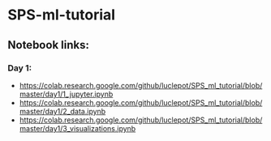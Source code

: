 # SPS-ml-tutorial

## Notebook links:
### Day 1:
- https://colab.research.google.com/github/luclepot/SPS_ml_tutorial/blob/master/day1/1_jupyter.ipynb
- https://colab.research.google.com/github/luclepot/SPS_ml_tutorial/blob/master/day1/2_data.ipynb
- https://colab.research.google.com/github/luclepot/SPS_ml_tutorial/blob/master/day1/3_visualizations.ipynb
